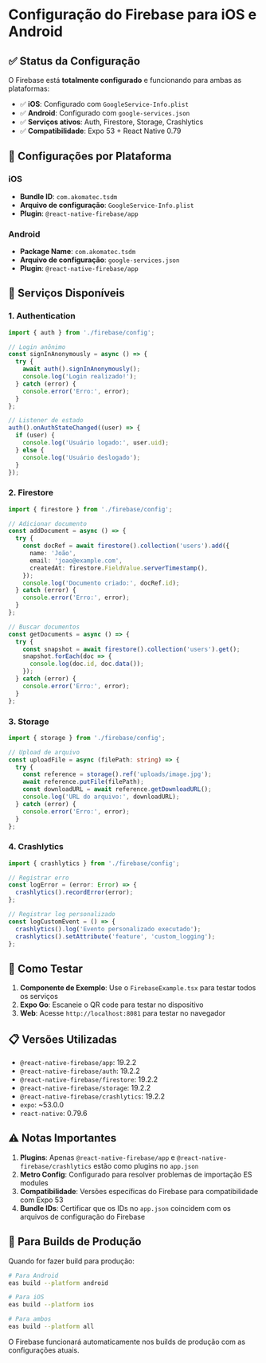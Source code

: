 # Configuração do Firebase para iOS e Android

## ✅ Status da Configuração

O Firebase está **totalmente configurado** e funcionando para ambas as plataformas:

- ✅ **iOS**: Configurado com `GoogleService-Info.plist`
- ✅ **Android**: Configurado com `google-services.json`
- ✅ **Serviços ativos**: Auth, Firestore, Storage, Crashlytics
- ✅ **Compatibilidade**: Expo 53 + React Native 0.79

## 📱 Configurações por Plataforma

### iOS
- **Bundle ID**: `com.akomatec.tsdm`
- **Arquivo de configuração**: `GoogleService-Info.plist`
- **Plugin**: `@react-native-firebase/app`

### Android
- **Package Name**: `com.akomatec.tsdm`
- **Arquivo de configuração**: `google-services.json`
- **Plugin**: `@react-native-firebase/app`

## 🔧 Serviços Disponíveis

### 1. Authentication
```typescript
import { auth } from './firebase/config';

// Login anônimo
const signInAnonymously = async () => {
  try {
    await auth().signInAnonymously();
    console.log('Login realizado!');
  } catch (error) {
    console.error('Erro:', error);
  }
};

// Listener de estado
auth().onAuthStateChanged((user) => {
  if (user) {
    console.log('Usuário logado:', user.uid);
  } else {
    console.log('Usuário deslogado');
  }
});
```

### 2. Firestore
```typescript
import { firestore } from './firebase/config';

// Adicionar documento
const addDocument = async () => {
  try {
    const docRef = await firestore().collection('users').add({
      name: 'João',
      email: 'joao@example.com',
      createdAt: firestore.FieldValue.serverTimestamp(),
    });
    console.log('Documento criado:', docRef.id);
  } catch (error) {
    console.error('Erro:', error);
  }
};

// Buscar documentos
const getDocuments = async () => {
  try {
    const snapshot = await firestore().collection('users').get();
    snapshot.forEach(doc => {
      console.log(doc.id, doc.data());
    });
  } catch (error) {
    console.error('Erro:', error);
  }
};
```

### 3. Storage
```typescript
import { storage } from './firebase/config';

// Upload de arquivo
const uploadFile = async (filePath: string) => {
  try {
    const reference = storage().ref('uploads/image.jpg');
    await reference.putFile(filePath);
    const downloadURL = await reference.getDownloadURL();
    console.log('URL do arquivo:', downloadURL);
  } catch (error) {
    console.error('Erro:', error);
  }
};
```

### 4. Crashlytics
```typescript
import { crashlytics } from './firebase/config';

// Registrar erro
const logError = (error: Error) => {
  crashlytics().recordError(error);
};

// Registrar log personalizado
const logCustomEvent = () => {
  crashlytics().log('Evento personalizado executado');
  crashlytics().setAttribute('feature', 'custom_logging');
};
```

## 🚀 Como Testar

1. **Componente de Exemplo**: Use o `FirebaseExample.tsx` para testar todos os serviços
2. **Expo Go**: Escaneie o QR code para testar no dispositivo
3. **Web**: Acesse `http://localhost:8081` para testar no navegador

## 📋 Versões Utilizadas

- `@react-native-firebase/app`: 19.2.2
- `@react-native-firebase/auth`: 19.2.2
- `@react-native-firebase/firestore`: 19.2.2
- `@react-native-firebase/storage`: 19.2.2
- `@react-native-firebase/crashlytics`: 19.2.2
- `expo`: ~53.0.0
- `react-native`: 0.79.6

## ⚠️ Notas Importantes

1. **Plugins**: Apenas `@react-native-firebase/app` e `@react-native-firebase/crashlytics` estão como plugins no `app.json`
2. **Metro Config**: Configurado para resolver problemas de importação ES modules
3. **Compatibilidade**: Versões específicas do Firebase para compatibilidade com Expo 53
4. **Bundle IDs**: Certificar que os IDs no `app.json` coincidem com os arquivos de configuração do Firebase

## 🔄 Para Builds de Produção

Quando for fazer build para produção:

```bash
# Para Android
eas build --platform android

# Para iOS
eas build --platform ios

# Para ambos
eas build --platform all
```

O Firebase funcionará automaticamente nos builds de produção com as configurações atuais.